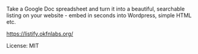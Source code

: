 Take a Google Doc spreadsheet and turn it into a beautiful, searchable listing
on your website - embed in seconds into Wordpress, simple HTML etc.

<https://listify.okfnlabs.org/>

License: MIT

